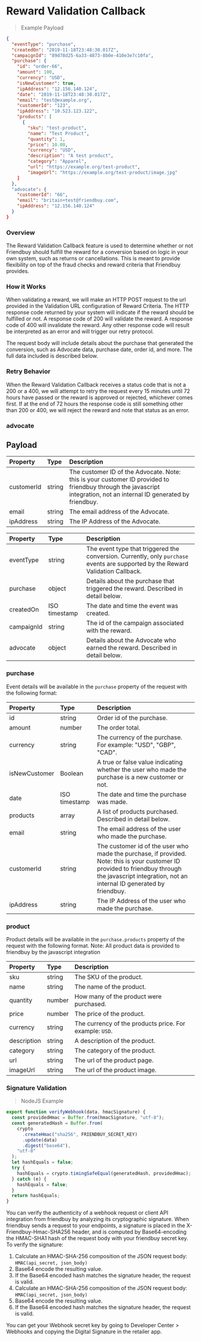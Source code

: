 # Reward Validation Callback

> Example Payload

```json
{
  "eventType": "purchase",
  "createdOn": "2019-11-18T23:48:30.017Z",
  "campaignId": "89d78d25-6a33-4873-8b0e-410e3e7c10fa",
  "purchase": {
    "id": "order-66",
    "amount": 100,
    "currency": "USD",
    "isNewCustomer": true,
    "ipAddress": "12.156.140.124",
    "date": "2019-11-18T23:48:30.017Z",
    "email": "test@example.org",
    "customerId": "123",
    "ipAddress": "10.523.123.122",
    "products": [
      {
        "sku": "test-product",
        "name": "Test Product",
        "quantity": 1,
        "price": 10.00,
        "currency": "USD",
        "description": "A test product",
        "category": "Apparel",
        "url": "https://example.org/test-product",
        "imageUrl": "https://example.org/test-product/image.jpg"
    ]
  },
  "advocate": {
    "customerId": "66",
    "email": "britain+test@friendbuy.com",
    "ipAddress": "12.156.140.124"
  }
}
```

### Overview

The Reward Validation Callback feature is used to determine whether or not Friendbuy should fulfill the reward for a conversion based on logic in your own system, such as returns or cancellations. This is meant to provide flexibility on top of the fraud checks and reward criteria that Friendbuy provides.

### How it Works <a id="how-it-works"></a>

When validating a reward, we will make an HTTP POST request to the url provided in the Validation URL configuration of Reward Criteria. The HTTP response code returned by your system will indicate if the reward should be fulfilled or not. A response code of 200 will validate the reward. A response code of 400 will invalidate the reward. Any other response code will result be interpreted as an error and will trigger our retry protocol.

The request body will include details about the purchase that generated the conversion, such as Advocate data, purchase date, order id, and more. The full data included is described below.

### Retry Behavior

When the Reward Validation Callback receives a status code that is not a 200 or a 400, we will attempt to retry the request every 15 minutes until 72 hours have passed or the reward is approved or rejected, whichever comes first. If at the end of 72 hours the response code is still something other than 200 or 400, we will reject the reward and note that status as an error.

### advocate

## Payload

| Property   | Type   | Description                                                                                                                                                          |
| :--------- | :----- | :------------------------------------------------------------------------------------------------------------------------------------------------------------------- |
| customerId | string | The customer ID of the Advocate. Note: this is your customer ID provided to friendbuy through the javascript integration, not an internal ID generated by friendbuy. |
| email      | string | The email address of the Advocate.                                                                                                                                   |
| ipAddress  | string | The IP Address of the Advocate.                                                                                                                                      |

| Property   | Type          | Description                                                                                                                      |
| :--------- | :------------ | :------------------------------------------------------------------------------------------------------------------------------- |
| eventType  | string        | The event type that triggered the conversion. Currently, only `purchase` events are supported by the Reward Validation Callback. |
| purchase   | object        | Details about the purchase that triggered the reward. Described in detail below.                                                 |
| createdOn  | ISO timestamp | The date and time the event was created.                                                                                         |
| campaignId | string        | The id of the campaign associated with the reward.                                                                               |
| advocate   | object        | Details about the Advocate who earned the reward. Described in detail below.                                                     |

### purchase

Event details will be available in the `purchase` property of the request with the following format:

| Property      | Type          | Description                                                                                                                                                                                         |
| :------------ | :------------ | :-------------------------------------------------------------------------------------------------------------------------------------------------------------------------------------------------- |
| id            | string        | Order id of the purchase.                                                                                                                                                                           |
| amount        | number        | The order total.                                                                                                                                                                                    |
| currency      | string        | The currency of the purchase. For example: "USD", "GBP", "CAD".                                                                                                                                     |
| isNewCustomer | Boolean       | A true or false value indicating whether the user who made the purchase is a new customer or not.                                                                                                   |
| date          | ISO timestamp | The date and time the purchase was made.                                                                                                                                                            |
| products      | array         | A list of products purchased. Described in detail below.                                                                                                                                            |
| email         | string        | The email address of the user who made the purchase.                                                                                                                                                |
| customerId    | string        | The customer id of the user who made the purchase, if provided. Note: this is your customer ID provided to friendbuy through the javascript integration, not an internal ID generated by friendbuy. |
| ipAddress     | string        | The IP Address of the user who made the purchase.                                                                                                                                                   |

### product

Product details will be available in the `purchase.products` property of the request with the following format. Note: All product data is provided to friendbuy by the javascript integration

| Property    | Type   | Description                                             |
| :---------- | :----- | :------------------------------------------------------ |
| sku         | string | The SKU of the product.                                 |
| name        | string | The name of the product.                                |
| quantity    | number | How many of the product were purchased.                 |
| price       | number | The price of the product.                               |
| currency    | string | The currency of the products price. For example: `USD`. |
| description | string | A description of the product.                           |
| category    | string | The category of the product.                            |
| url         | string | The url of the product page.                            |
| imageUrl    | string | The url of the product image.                           |

### Signature Validation

> NodeJS Example

```typescript
export function verifyWebhook(data, hmacSignature) {
  const providedHmac = Buffer.from(hmacSignature, "utf-8");
  const generatedHash = Buffer.from(
    crypto
      .createHmac("sha256", FRIENDBUY_SECRET_KEY)
      .update(data)
      .digest("base64"),
    "utf-8"
  );
  let hashEquals = false;
  try {
    hashEquals = crypto.timingSafeEqual(generatedHash, providedHmac);
  } catch (e) {
    hashEquals = false;
  }
  return hashEquals;
}
```

You can verify the authenticity of a webhook request or client API integration from friendbuy by analyzing its cryptographic signature. When friendbuy sends a request to your endpoints, a signature is placed in the X-Friendbuy-Hmac-SHA256 header, and is computed by Base64-encoding the HMAC-SHA1 hash of the request body with your friendbuy secret key. To verify the signature:

1. Calculate an HMAC-SHA-256 composition of the JSON request body:  
   `HMAC(api_secret, json_body)`
2. Base64 encode the resulting value.
3. If the Base64 encoded hash matches the signature header, the request is valid.
4. Calculate an HMAC-SHA-256 composition of the JSON request body:  
   `HMAC(api_secret, json_body)`
5. Base64 encode the resulting value.
6. If the Base64 encoded hash matches the signature header, the request is valid.

You can get your Webhook secret key by going to Developer Center &gt; Webhooks and copying the Digital Signature in the retailer app.
